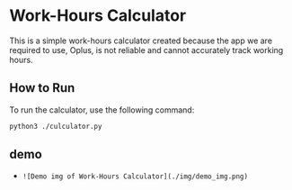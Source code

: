# Work-Hours Calculator

This is a simple work-hours calculator created because the app we are required to use, Oplus, is not reliable and cannot accurately track working hours.

## How to Run

To run the calculator, use the following command:

```bash
python3 ./culculator.py
```

## demo
- `![Demo img of Work-Hours Calculator](./img/demo_img.png)`